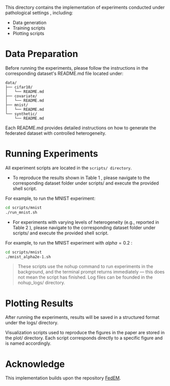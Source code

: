 This directory contains the implementation of experiments conducted under pathological settings , including:
- Data generation
- Training scripts
- Plotting scripts

# Data Preparation

Before running the experiments, please follow the instructions in the corresponding dataset's README.md file located under:

```
data/
├── cifar10/
│   └── README.md
├── covariate/
│   └── README.md
├── mnist/
│   └── README.md
└── synthetic/
    └── README.md
```

Each README.md provides detailed instructions on how to generate the federated dataset with controlled heterogeneity.

# Running Experiments

All experiment scripts are located in the `scripts/ directory`.

- To reproduce the results shown in Table 1 , please navigate to the corresponding dataset folder under scripts/ and execute the provided shell script.

For example, to run the MNIST experiment:
``` bash
cd scripts/mnist
./run_mnist.sh
```
- For experiments with varying levels of heterogeneity (e.g., reported in Table 2 ), please navigate to the corresponding dataset folder under scripts/ and execute the provided shell script.

For example, to run the MNIST experiment with $alpha=0.2$ :
``` bash
cd scripts/mnist
./mnist_alpha2e-1.sh
```

> These scripts use the nohup command to run experiments in the background, and the terminal prompt returns immediately — this does not mean the script has finished.
> Log files can be founded in the nohup_logs/ directory. 


# Plotting Results

After running the experiments, results will be saved in a structured format under the logs/ directory.

Visualization scripts used to reproduce the figures in the paper are stored in the plot/ directory. Each script corresponds directly to a specific figure and is named accordingly. 


# Acknowledge

This implementation builds upon the repository [FedEM](https://github.com/omarfoq/FedEM).